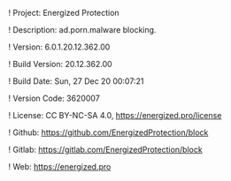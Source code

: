 ! Project: Energized Protection

! Description: ad.porn.malware blocking.

! Version: 6.0.1.20.12.362.00

! Build Version: 20.12.362.00

! Build Date: Sun, 27 Dec 20 00:07:21

! Version Code: 3620007

! License: CC BY-NC-SA 4.0, https://energized.pro/license

! Github: https://github.com/EnergizedProtection/block

! Gitlab: https://gitlab.com/EnergizedProtection/block


! Web: https://energized.pro
